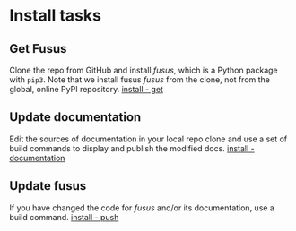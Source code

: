 # Install tasks

## Get Fusus

Clone the repo from GitHub and install *fusus*, which is a Python package with `pip3`.
Note that we install fusus *fusus* from the clone, not from the global, online PyPI repository.
[install - get](https://among.github.io/fusus///fusus/about/install.html#get-the-software)

## Update documentation

Edit the sources of documentation in your local repo clone and use a set of build
commands to display and publish the modified docs.
[install - documentation](https://among.github.io/fusus///fusus/about/install.html#documentation)

## Update fusus

If you have changed the code for *fusus* and/or its documentation, use a build command. 
[install - push](https://among.github.io/fusus///fusus/about/install.html#push-everything)
